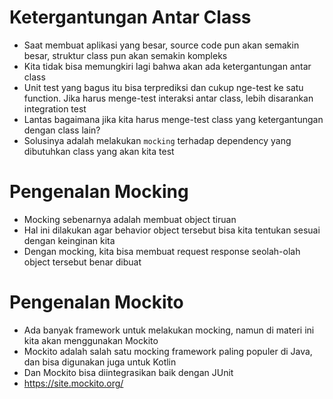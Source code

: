 # Ketergantungan Antar Class

- Saat membuat aplikasi yang besar, source code pun akan semakin besar, struktur class pun akan semakin kompleks
- Kita tidak bisa memungkiri lagi bahwa akan ada ketergantungan antar class
- Unit test yang bagus itu bisa terprediksi dan cukup nge-test ke satu function. Jika harus menge-test interaksi antar class, lebih disarankan integration test
- Lantas bagaimana jika kita harus menge-test class yang ketergantungan dengan class lain?
- Solusinya adalah melakukan `mocking` terhadap dependency yang dibutuhkan class yang akan kita test

# Pengenalan Mocking

- Mocking sebenarnya adalah membuat object tiruan
- Hal ini dilakukan agar behavior object tersebut bisa kita tentukan sesuai dengan keinginan kita
- Dengan mocking, kita bisa membuat request response seolah-olah object tersebut benar dibuat

# Pengenalan Mockito

- Ada banyak framework untuk melakukan mocking, namun di materi ini kita akan menggunakan Mockito
- Mockito adalah salah satu mocking framework paling populer di Java, dan bisa digunakan juga untuk Kotlin
- Dan Mockito bisa diintegrasikan baik dengan JUnit
- https://site.mockito.org/